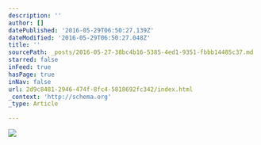 ```yaml
---
description: ''
author: []
datePublished: '2016-05-29T06:50:27.139Z'
dateModified: '2016-05-29T06:50:27.048Z'
title: ''
sourcePath: _posts/2016-05-27-38bc4b16-5385-4ed1-9351-fbbb14485c37.md
starred: false
inFeed: true
hasPage: true
inNav: false
url: 2d9c8481-2946-474f-8fc4-5818692fc342/index.html
_context: 'http://schema.org'
_type: Article

---
```

![](https://the-grid-user-content.s3-us-west-2.amazonaws.com/9f7db9c9-8966-4c16-9358-c4a2ee3ce63f.jpg)